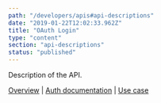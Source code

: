```yaml
---
path: "/developers/apis#api-descriptions"
date: "2019-01-22T12:02:33.962Z"
title: "OAuth Login"
type: "content"
section: "api-descriptions"
status: "published"
---
```


Description of the API. 

[Overview](/developers/apis/login-rest-api) | [Auth documentation](https://docs.oftrust.net/#loginapi) | [Use case](https://docs.oftrust.net/usecases/auth)
